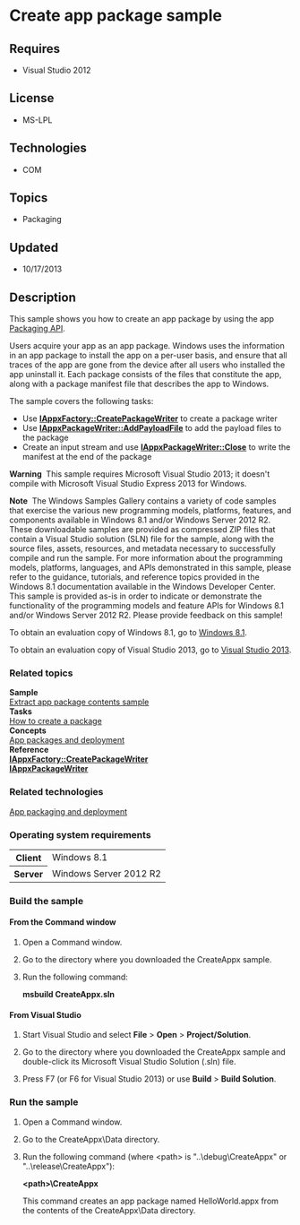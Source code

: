 # Create app package sample
## Requires
- Visual Studio 2012
## License
- MS-LPL
## Technologies
- COM
## Topics
- Packaging
## Updated
- 10/17/2013
## Description

<div id="mainSection">
<p>This sample shows you how to create an app package by using the app <a href="http://msdn.microsoft.com/en-us/library/windows/desktop/hh446766">
Packaging API</a>. </p>
<p>Users acquire your app as an app package. Windows uses the information in an app package to install the app on a per-user basis, and ensure that all traces of the app are gone from the device after all users who installed the app uninstall it. Each package
 consists of the files that constitute the app, along with a package manifest file that describes the app to Windows.</p>
<p>The sample covers the following tasks:</p>
<ul>
<li>Use <a href="http://msdn.microsoft.com/en-us/library/windows/desktop/hh446679">
<b>IAppxFactory::CreatePackageWriter</b></a> to create a package writer </li><li>Use <a href="http://msdn.microsoft.com/en-us/library/windows/desktop/hh446763">
<b>IAppxPackageWriter::AddPayloadFile</b></a> to add the payload files to the package
</li><li>Create an input stream and use <a href="http://msdn.microsoft.com/en-us/library/windows/desktop/hh446764">
<b>IAppxPackageWriter::Close</b></a> to write the manifest at the end of the package
</li></ul>
<p class="note"><b>Warning</b>&nbsp;&nbsp;This sample requires Microsoft Visual Studio&nbsp;2013; it doesn't compile with Microsoft Visual Studio Express&nbsp;2013 for Windows.</p>
<p class="note"><b>Note</b>&nbsp;&nbsp;The Windows Samples Gallery contains a variety of code samples that exercise the various new programming models, platforms, features, and components available in Windows&nbsp;8.1 and/or Windows Server&nbsp;2012&nbsp;R2. These downloadable samples
 are provided as compressed ZIP files that contain a Visual Studio solution (SLN) file for the sample, along with the source files, assets, resources, and metadata necessary to successfully compile and run the sample. For more information about the programming
 models, platforms, languages, and APIs demonstrated in this sample, please refer to the guidance, tutorials, and reference topics provided in the Windows&nbsp;8.1 documentation available in the Windows Developer Center. This sample is provided as-is in order to
 indicate or demonstrate the functionality of the programming models and feature APIs for Windows&nbsp;8.1 and/or Windows Server&nbsp;2012&nbsp;R2. Please provide feedback on this sample!</p>
<p>To obtain an evaluation copy of Windows&nbsp;8.1, go to <a href="http://go.microsoft.com/fwlink/p/?linkid=301696">
Windows&nbsp;8.1</a>.</p>
<p>To obtain an evaluation copy of Visual Studio&nbsp;2013, go to <a href="http://go.microsoft.com/fwlink/p/?linkid=301697">
Visual Studio&nbsp;2013</a>.</p>
<h3><a id="related_topics"></a>Related topics</h3>
<dl><dt><b>Sample</b> </dt><dt><a href="http://go.microsoft.com/fwlink/p/?linkid=106455">Extract app package contents sample</a>
</dt><dt><b>Tasks</b> </dt><dt><a href="http://msdn.microsoft.com/en-us/library/windows/desktop/hh446616">How to create a package</a>
</dt><dt><b>Concepts</b> </dt><dt><a href="http://msdn.microsoft.com/en-us/library/windows/desktop/hh464929">App packages and deployment</a>
</dt><dt><b>Reference</b> </dt><dt><a href="http://msdn.microsoft.com/en-us/library/windows/desktop/hh446679"><b>IAppxFactory::CreatePackageWriter</b></a>
</dt><dt><a href="http://msdn.microsoft.com/en-us/library/windows/desktop/hh446762"><b>IAppxPackageWriter</b></a>
</dt></dl>
<h3>Related technologies</h3>
<a href="http://msdn.microsoft.com/en-us/library/windows/desktop/hh446593">App packaging and deployment</a>
<h3>Operating system requirements</h3>
<table>
<tbody>
<tr>
<th>Client</th>
<td><dt>Windows&nbsp;8.1 </dt></td>
</tr>
<tr>
<th>Server</th>
<td><dt>Windows Server&nbsp;2012&nbsp;R2 </dt></td>
</tr>
</tbody>
</table>
<h3>Build the sample</h3>
<h4><a id="From_the_Command_window"></a><a id="from_the_command_window"></a><a id="FROM_THE_COMMAND_WINDOW"></a>From the Command window</h4>
<ol>
<li>
<p>Open a Command window.</p>
</li><li>
<p>Go to the directory where you downloaded the CreateAppx sample.</p>
</li><li>
<p>Run the following command:</p>
<p><b>msbuild CreateAppx.sln</b></p>
</li></ol>
<h4><a id="From_Visual_Studio"></a><a id="from_visual_studio"></a><a id="FROM_VISUAL_STUDIO"></a>From Visual Studio</h4>
<ol>
<li>
<p>Start Visual Studio and select <b>File</b> &gt; <b>Open</b> &gt; <b>Project/Solution</b>.</p>
</li><li>
<p>Go to the directory where you downloaded the CreateAppx sample and double-click its Microsoft Visual Studio Solution (.sln) file.</p>
</li><li>
<p>Press F7 (or F6 for Visual Studio&nbsp;2013) or use <b>Build</b> &gt; <b>Build Solution</b>.</p>
</li></ol>
<h3>Run the sample</h3>
<ol>
<li>
<p>Open a Command window.</p>
</li><li>
<p>Go to the CreateAppx\Data directory.</p>
</li><li>
<p>Run the following command (where &lt;path&gt; is &quot;..\debug\CreateAppx&quot; or &quot;..\release\CreateAppx&quot;):</p>
<p><b>&lt;path&gt;\CreateAppx</b></p>
<p>This command creates an app package named HelloWorld.appx from the contents of the CreateAppx\Data directory.</p>
</li></ol>
</div>
